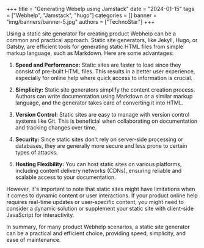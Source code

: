 +++
title = "Generating Webelp using Jamstack"
date = "2024-01-15"
tags = ["Webhelp", "Jamstack", "hugo"]
categories = []
banner = "img/banners/banner-5.jpg"
authors = ["TechnoStar"]
+++

Using a static site generator for creating product Webhelp can be a common and practical approach. Static site generators, like Jekyll, Hugo, or Gatsby, are efficient tools for generating static HTML files from simple markup language, such as Markdown. Here are some advantages:

1. **Speed and Performance:** Static sites are faster to load since they consist of pre-built HTML files. This results in a better user experience, especially for online help where quick access to information is crucial.

2. **Simplicity:** Static site generators simplify the content creation process. Authors can write documentation using Markdown or a similar markup language, and the generator takes care of converting it into HTML.

3. **Version Control:** Static sites are easy to manage with version control systems like Git. This is beneficial when collaborating on documentation and tracking changes over time.

4. **Security:** Since static sites don't rely on server-side processing or databases, they are generally more secure and less prone to certain types of attacks.

5. **Hosting Flexibility:** You can host static sites on various platforms, including content delivery networks (CDNs), ensuring reliable and scalable access to your documentation.

However, it's important to note that static sites might have limitations when it comes to dynamic content or user interactions. If your product online help requires real-time updates or user-specific content, you might need to consider a dynamic solution or supplement your static site with client-side JavaScript for interactivity.

In summary, for many product Webhelp scenarios, a static site generator can be a practical and efficient choice, providing speed, simplicity, and ease of maintenance.
